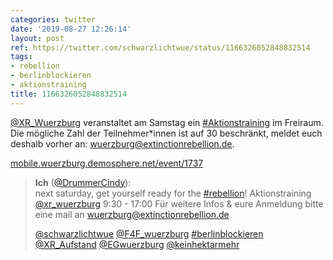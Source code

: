 ```yaml
---
categories: twitter
date: '2019-08-27 12:26:14'
layout: post
ref: https://twitter.com/schwarzlichtwue/status/1166326052848832514
tags:
- rebellion
- berlinblockieren
- aktionstraining
title: 1166326052848832514
---
```

[@XR_Wuerzburg](https://twitter.com/XR_Wuerzburg) veranstaltet am Samstag ein [#Aktionstraining](/t/aktionstraining) im Freiraum. Die mögliche Zahl der Teilnehmer\*innen ist auf 30 beschränkt, meldet euch deshalb vorher an: wuerzburg@extinctionrebellion.de.



[mobile.wuerzburg.demosphere.net/event/1737](https://mobile.wuerzburg.demosphere.net/event/1737)
> <b>Ich</b> ([@DrummerCindy](https://twitter.com/DrummerCindy)):  
>next saturday, get yourself ready for the [#rebellion](/t/rebellion)! Aktionstraining [@xr_wuerzburg](https://twitter.com/xr_wuerzburg) 9:30 - 17:00 Für weitere Infos &amp; eure Anmeldung bitte eine mail an wuerzburg@extinctionrebellion.de  
>  
>[@schwarzlichtwue](https://twitter.com/schwarzlichtwue) [@F4F_wuerzburg](https://twitter.com/F4F_wuerzburg) [#berlinblockieren](/t/berlinblockieren) [@XR_Aufstand](https://twitter.com/XR_Aufstand) [@EGwuerzburg](https://twitter.com/EGwuerzburg) [@keinhektarmehr](https://twitter.com/keinhektarmehr)   

